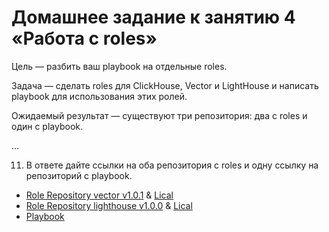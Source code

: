 # Домашнее задание к занятию 4 «Работа с roles»

Цель — разбить ваш playbook на отдельные roles. 

Задача — сделать roles для ClickHouse, Vector и LightHouse и написать playbook для использования этих ролей. 

Ожидаемый результат — существуют три репозитория: два с roles и один с playbook.

...

11. В ответе дайте ссылки на оба репозитория с roles и одну ссылку на репозиторий с playbook.

- [Role Repository vector v1.0.1](https://github.com/DimOsSpb/ansible-role-vector/tree/v1.0.1) & [Lical](src/playbook/roles/vector/)
- [Role Repository lighthouse v1.0.0](https://github.com/DimOsSpb/ansible-role-lighthouse/tree/v1.0.0) & [Lical](src/playbook/roles/lighthouse/)
- [Playbook](./README.md)

